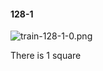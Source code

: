 #### 128-1
![train-128-1-0.png](https://github.com/lil-lab/nlvr/raw/master/nlvr/train/images/46/train-128-1-0.png "train-128-1-0.png")

There is 1 square